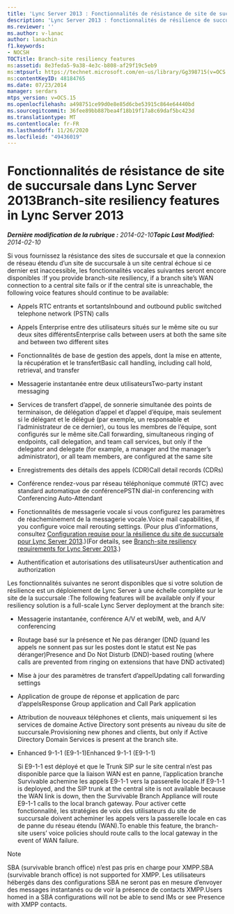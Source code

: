 ```yaml
---
title: 'Lync Server 2013 : Fonctionnalités de résistance de site de succursale'
description: 'Lync Server 2013 : fonctionnalités de résilience de succursale.'
ms.reviewer: ''
ms.author: v-lanac
author: lanachin
f1.keywords:
- NOCSH
TOCTitle: Branch-site resiliency features
ms:assetid: 8e3feda5-9a38-4e3c-b808-af29f19c5eb9
ms:mtpsurl: https://technet.microsoft.com/en-us/library/Gg398715(v=OCS.15)
ms:contentKeyID: 48184765
ms.date: 07/23/2014
manager: serdars
mtps_version: v=OCS.15
ms.openlocfilehash: a498751ce99d0e8e85d6cbe53915c864e64440bd
ms.sourcegitcommit: 36fee89bb887bea4f18b19f17a8c69daf5bc423d
ms.translationtype: MT
ms.contentlocale: fr-FR
ms.lasthandoff: 11/26/2020
ms.locfileid: "49436019"
---
```

# <a name="branch-site-resiliency-features-in-lync-server-2013"></a><span data-ttu-id="f6f3c-103">Fonctionnalités de résistance de site de succursale dans Lync Server 2013</span><span class="sxs-lookup"><span data-stu-id="f6f3c-103">Branch-site resiliency features in Lync Server 2013</span></span>

<div data-xmlns="http://www.w3.org/1999/xhtml">

<div class="topic" data-xmlns="http://www.w3.org/1999/xhtml" data-msxsl="urn:schemas-microsoft-com:xslt" data-cs="https://msdn.microsoft.com/">

<div data-asp="https://msdn2.microsoft.com/asp">



</div>

<div id="mainSection">

<div id="mainBody"><span data-ttu-id="f6f3c-104">

<span> </span></span><span class="sxs-lookup"><span data-stu-id="f6f3c-104">

<span> </span></span></span>

<span data-ttu-id="f6f3c-105">_**Dernière modification de la rubrique :** 2014-02-10_</span><span class="sxs-lookup"><span data-stu-id="f6f3c-105">_**Topic Last Modified:** 2014-02-10_</span></span>

<span data-ttu-id="f6f3c-106">Si vous fournissez la résistance des sites de succursale et que la connexion de réseau étendu d’un site de succursale à un site central échoue si ce dernier est inaccessible, les fonctionnalités vocales suivantes seront encore disponibles :</span><span class="sxs-lookup"><span data-stu-id="f6f3c-106">If you provide branch-site resiliency, if a branch site’s WAN connection to a central site fails or if the central site is unreachable, the following voice features should continue to be available:</span></span>

<div>


  - <span data-ttu-id="f6f3c-107">Appels RTC entrants et sortants</span><span class="sxs-lookup"><span data-stu-id="f6f3c-107">Inbound and outbound public switched telephone network (PSTN) calls</span></span>

  - <span data-ttu-id="f6f3c-108">Appels Enterprise entre des utilisateurs situés sur le même site ou sur deux sites différents</span><span class="sxs-lookup"><span data-stu-id="f6f3c-108">Enterprise calls between users at both the same site and between two different sites</span></span>

  - <span data-ttu-id="f6f3c-109">Fonctionnalités de base de gestion des appels, dont la mise en attente, la récupération et le transfert</span><span class="sxs-lookup"><span data-stu-id="f6f3c-109">Basic call handling, including call hold, retrieval, and transfer</span></span>

  - <span data-ttu-id="f6f3c-110">Messagerie instantanée entre deux utilisateurs</span><span class="sxs-lookup"><span data-stu-id="f6f3c-110">Two-party instant messaging</span></span>

  - <span data-ttu-id="f6f3c-111">Services de transfert d’appel, de sonnerie simultanée des points de terminaison, de délégation d’appel et d’appel d’équipe, mais seulement si le délégant et le délégué (par exemple, un responsable et l’administrateur de ce dernier), ou tous les membres de l’équipe, sont configurés sur le même site.</span><span class="sxs-lookup"><span data-stu-id="f6f3c-111">Call forwarding, simultaneous ringing of endpoints, call delegation, and team call services, but only if the delegator and delegate (for example, a manager and the manager’s administrator), or all team members, are configured at the same site</span></span>

  - <span data-ttu-id="f6f3c-112">Enregistrements des détails des appels (CDR)</span><span class="sxs-lookup"><span data-stu-id="f6f3c-112">Call detail records (CDRs)</span></span>

  - <span data-ttu-id="f6f3c-113">Conférence rendez-vous par réseau téléphonique commuté (RTC) avec standard automatique de conférence</span><span class="sxs-lookup"><span data-stu-id="f6f3c-113">PSTN dial-in conferencing with Conferencing Auto-Attendant</span></span>

  - <span data-ttu-id="f6f3c-114">Fonctionnalités de messagerie vocale si vous configurez les paramètres de réacheminement de la messagerie vocale.</span><span class="sxs-lookup"><span data-stu-id="f6f3c-114">Voice mail capabilities, if you configure voice mail rerouting settings.</span></span> <span data-ttu-id="f6f3c-115">(Pour plus d’informations, consultez [Configuration requise pour la résilience du site de succursale pour Lync Server 2013](lync-server-2013-branch-site-resiliency-requirements.md).)</span><span class="sxs-lookup"><span data-stu-id="f6f3c-115">(For details, see [Branch-site resiliency requirements for Lync Server 2013](lync-server-2013-branch-site-resiliency-requirements.md).)</span></span>

  - <span data-ttu-id="f6f3c-116">Authentification et autorisations des utilisateurs</span><span class="sxs-lookup"><span data-stu-id="f6f3c-116">User authentication and authorization</span></span>

<span data-ttu-id="f6f3c-117">Les fonctionnalités suivantes ne seront disponibles que si votre solution de résilience est un déploiement de Lync Server à une échelle complète sur le site de la succursale :</span><span class="sxs-lookup"><span data-stu-id="f6f3c-117">The following features will be available only if your resiliency solution is a full-scale Lync Server deployment at the branch site:</span></span>

  - <span data-ttu-id="f6f3c-118">Messagerie instantanée, conférence A/V et web</span><span class="sxs-lookup"><span data-stu-id="f6f3c-118">IM, web, and A/V conferencing</span></span>

  - <span data-ttu-id="f6f3c-119">Routage basé sur la présence et Ne pas déranger (DND (quand les appels ne sonnent pas sur les postes dont le statut est Ne pas déranger)</span><span class="sxs-lookup"><span data-stu-id="f6f3c-119">Presence and Do Not Disturb (DND)-based routing (where calls are prevented from ringing on extensions that have DND activated)</span></span>

  - <span data-ttu-id="f6f3c-120">Mise à jour des paramètres de transfert d’appel</span><span class="sxs-lookup"><span data-stu-id="f6f3c-120">Updating call forwarding settings</span></span>

  - <span data-ttu-id="f6f3c-121">Application de groupe de réponse et application de parc d’appels</span><span class="sxs-lookup"><span data-stu-id="f6f3c-121">Response Group application and Call Park application</span></span>

  - <span data-ttu-id="f6f3c-122">Attribution de nouveaux téléphones et clients, mais uniquement si les services de domaine Active Directory sont présents au niveau du site de succursale.</span><span class="sxs-lookup"><span data-stu-id="f6f3c-122">Provisioning new phones and clients, but only if Active Directory Domain Services is present at the branch site.</span></span>

  - <span data-ttu-id="f6f3c-123">Enhanced 9-1-1 (E9-1-1)</span><span class="sxs-lookup"><span data-stu-id="f6f3c-123">Enhanced 9-1-1 (E9-1-1)</span></span>
    
    <span data-ttu-id="f6f3c-124">Si E9-1-1 est déployé et que le Trunk SIP sur le site central n’est pas disponible parce que la liaison WAN est en panne, l’application branche Survivable achemine les appels E9-1-1 vers la passerelle locale.</span><span class="sxs-lookup"><span data-stu-id="f6f3c-124">If E9-1-1 is deployed, and the SIP trunk at the central site is not available because the WAN link is down, then the Survivable Branch Appliance will route E9-1-1 calls to the local branch gateway.</span></span> <span data-ttu-id="f6f3c-125">Pour activer cette fonctionnalité, les stratégies de voix des utilisateurs du site de succursale doivent acheminer les appels vers la passerelle locale en cas de panne du réseau étendu (WAN).</span><span class="sxs-lookup"><span data-stu-id="f6f3c-125">To enable this feature, the branch-site users’ voice policies should route calls to the local gateway in the event of WAN failure.</span></span>

<div>


> [!NOTE]  
> <span data-ttu-id="f6f3c-126">SBA (survivable branch office) n’est pas pris en charge pour XMPP.</span><span class="sxs-lookup"><span data-stu-id="f6f3c-126">SBA (survivable branch office) is not supported for XMPP.</span></span> <span data-ttu-id="f6f3c-127">Les utilisateurs hébergés dans des configurations SBA ne seront pas en mesure d’envoyer des messages instantanés ou de voir la présence de contacts XMPP.</span><span class="sxs-lookup"><span data-stu-id="f6f3c-127">Users homed in a SBA configurations will not be able to send IMs or see Presence with XMPP contacts.</span></span>



<span data-ttu-id="f6f3c-128"></div>

</div>

</div>

<span> </span>

</div>

</div>

</span><span class="sxs-lookup"><span data-stu-id="f6f3c-128"></div>

</div>

</div>

<span> </span>

</div>

</div>

</span></span></div>

